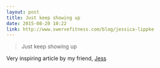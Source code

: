 ```yaml
---
layout: post
title: Just keep showing up
date: 2015-08-20 10:22
link: http://www.swervefitness.com/blog/jessica-lippke
---
```


> Just keep showing up

Very inspiring article by my friend, [Jess](http://twitter.com/jessicalippke)
